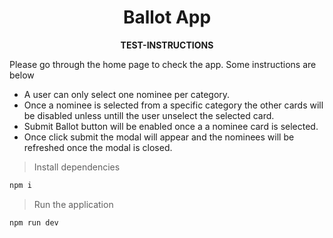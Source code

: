 <p align="center">
  <h1 align="center">
  Ballot App
  </h1>
</p>

<p align="center">
  <b>
  TEST-INSTRUCTIONS
  </b><br>
</p>

Please go through the home page to check the app. Some instructions are below

- A user can only select one nominee per category.
- Once a nominee is selected from a specific category the other cards will be disabled unless untill the user unselect the selected card.
- Submit Ballot button will be enabled once a a nominee card is selected.
- Once click submit the modal will appear and the nominees will be refreshed once the modal is closed.



> Install dependencies

```bash
npm i
```

> Run the application

```bash
npm run dev
```

